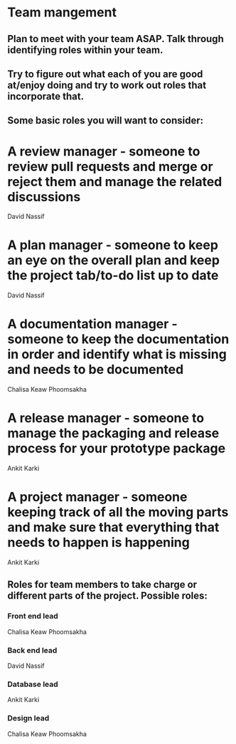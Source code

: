 # Team mangement

## Plan to meet with your team ASAP. Talk through identifying roles within your team.

## Try to figure out what each of you are good at/enjoy doing and try to work out roles that incorporate that.

## Some basic roles you will want to consider:

# A review manager - someone to review pull requests and merge or reject them and manage the related discussions
David Nassif
# A plan manager - someone to keep an eye on the overall plan and keep the project tab/to-do list up to date
David Nassif
# A documentation manager - someone to keep the documentation in order and identify what is missing and needs to be documented
Chalisa Keaw Phoomsakha
# A release manager - someone to manage the packaging and release process for your prototype package
Ankit Karki
# A project manager - someone keeping track of all the moving parts and make sure that everything that needs to happen is happening
Ankit Karki
## Roles for team members to take charge or different parts of the project. Possible roles:
### Front end lead
Chalisa Keaw Phoomsakha
### Back end lead
David Nassif
### Database lead
Ankit Karki
### Design lead
Chalisa Keaw Phoomsakha
